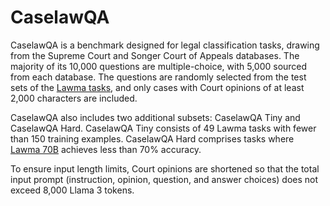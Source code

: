 # CaselawQA

CaselawQA is a benchmark designed for legal classification tasks, drawing from the Supreme Court and Songer Court of Appeals databases. 
The majority of its 10,000 questions are multiple-choice, with 5,000 sourced from each database. 
The questions are randomly selected from the test sets of the [Lawma tasks](https://huggingface.co/datasets/ricdomolm/lawma-tasks), and only cases with Court opinions of at least 2,000 characters are included.

CaselawQA also includes two additional subsets: CaselawQA Tiny and CaselawQA Hard. 
CaselawQA Tiny consists of 49 Lawma tasks with fewer than 150 training examples. 
CaselawQA Hard comprises tasks where [Lawma 70B](https://huggingface.co/ricdomolm/lawma-70b) achieves less than 70% accuracy.

To ensure input length limits, Court opinions are shortened so that the total input prompt (instruction, opinion, question, and answer choices) does not exceed 8,000 Llama 3 tokens.
